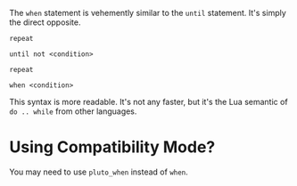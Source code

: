 The `when` statement is vehemently similar to the `until` statement. It's simply the direct opposite.
```pluto showLineNumbers title="Looping until 'condition' is true, the old way."
repeat
    
until not <condition>
```
```pluto showLineNumbers title="Looping until 'condition' is true, the new way."
repeat

when <condition>
```
This syntax is more readable. It's not any faster, but it's the Lua semantic of `do .. while` from other languages.

# Using Compatibility Mode?
You may need to use `pluto_when` instead of `when`.
